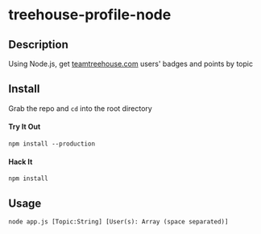 # treehouse-profile-node

## Description

Using Node.js, get [teamtreehouse.com](http://teamtreehouse.com) users' badges and points by topic

## Install

Grab the repo and `cd` into the root directory

#### Try It Out

```
npm install --production
```

#### Hack It
```
npm install
```

## Usage

```
node app.js [Topic:String] [User(s): Array (space separated)]
```
